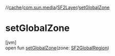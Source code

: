//[cache](../../../index.md)/[com.sun.media](../index.md)/[SF2Layer](index.md)/[setGlobalZone](set-global-zone.md)

# setGlobalZone

[jvm]\
open fun [setGlobalZone](set-global-zone.md)(zone: [SF2GlobalRegion](../-s-f2-global-region/index.md))
